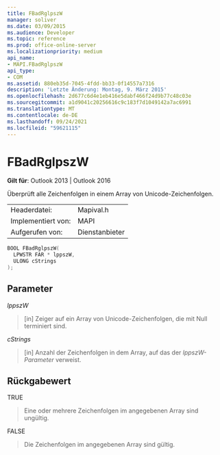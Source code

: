 ```yaml
---
title: FBadRglpszW
manager: soliver
ms.date: 03/09/2015
ms.audience: Developer
ms.topic: reference
ms.prod: office-online-server
ms.localizationpriority: medium
api_name:
- MAPI.FBadRglpszW
api_type:
- COM
ms.assetid: 880eb35d-7045-4fdd-bb33-0f14557a7316
description: 'Letzte Änderung: Montag, 9. März 2015'
ms.openlocfilehash: 2d677c6d4e1eb416e5dabf466f24d9b77c48c03e
ms.sourcegitcommit: a1d9041c20256616c9c183f7d1049142a7ac6991
ms.translationtype: MT
ms.contentlocale: de-DE
ms.lasthandoff: 09/24/2021
ms.locfileid: "59621115"
---
```

# <a name="fbadrglpszw"></a>FBadRglpszW

  
  
**Gilt für**: Outlook 2013 | Outlook 2016 
  
Überprüft alle Zeichenfolgen in einem Array von Unicode-Zeichenfolgen. 
  
|||
|:-----|:-----|
|Headerdatei:  <br/> |Mapival.h  <br/> |
|Implementiert von:  <br/> |MAPI  <br/> |
|Aufgerufen von:  <br/> |Dienstanbieter  <br/> |
   
```cpp
BOOL FBadRglpszW(
  LPWSTR FAR * lppszW,
  ULONG cStrings
);
```

## <a name="parameters"></a>Parameter

 _lppszW_
  
> [in] Zeiger auf ein Array von Unicode-Zeichenfolgen, die mit Null terminiert sind. 
    
 _cStrings_
  
> [in] Anzahl der Zeichenfolgen in dem Array, auf das der  _lppszW-Parameter_ verweist. 
    
## <a name="return-value"></a>Rückgabewert

TRUE 
  
> Eine oder mehrere Zeichenfolgen im angegebenen Array sind ungültig. 
    
FALSE 
  
> Die Zeichenfolgen im angegebenen Array sind gültig.
    

